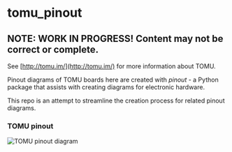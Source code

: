 # tomu_pinout

## NOTE: WORK IN PROGRESS! Content may not be correct or complete.

See [http://tomu.im/](http://tomu.im/) for more information about TOMU. 

Pinout diagrams of TOMU boards here are created with *pinout* - a Python package that assists with creating diagrams for electronic hardware. 

This repo is an attempt to streamline the creation process for related pinout diagrams.

### TOMU pinout

![TOMU pinout diagram](https://github.com/j0ono0/tomu_pinout/blob/main/tomu_pinout.png?raw=true)